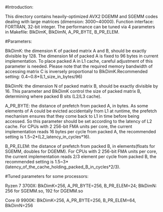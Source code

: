 #Introduction:

This directory contains heavily-optimized AVX2 DGEMM and SGEMM codes dealing with large matrices (dimension: 3000~40000).
Function interface: FORTRAN, 32-bit integer.
The performance can be tuned via 4 parameters in Makefile: BlkDimK, BlkDimN, A_PR_BYTE, B_PR_ELEM.

#Parameters:

BlkDimK: the dimension K of packed matrix A and B, should be exactly divisible by 128. The dimension M of packed A is fixed to 96 bytes in current implementation. To place packed A in L1 cache, careful adjustment of this parameter is needed. Please note that the required memory bandwidth of accessing matrix C is inversely proportional to BlkDimK.Recommended setting: 0.4~0.8*(L1_size_in_bytes/96)

BlkDimN: the dimension N of packed matrix B, should be exactly divisible by 16. This parameter and BlkDimK control the size of packed matrix B, determining where packed B sits (L2/L3 cache).

A_PR_BYTE: the distance of prefetch from packed A, in bytes. As some elements of A could be evicted accidentally from L1 at runtime, the prefetch mechanism ensures that they come back to L1 in time before being accessed. So this parameter should be set according to the latency of L2 cache. For CPUs with 2 256-bit FMA units per core, the current implementation reads 16 bytes per cycle from packed A, the recommended setting is 1.5~2*(L2_latency_in_cycles*16).

B_PR_ELEM: the distance of prefetch from packed B, in elements(floats for SGEMM, doubles for DGEMM). For CPUs with 2 256-bit FMA units per core, the current implementation reads 2/3 element per cycle from packed B, the recommended setting is 1.5~3*(latency_of_the_cache_holding_packed_B_in_cycles*2/3).


#Tuned parameters for some processors:

Ryzen 7 3700X:
BlkDimK=256, A_PR_BYTE=256, B_PR_ELEM=24; 
BlkDimN: 256 for SGEMM.so, 192 for DGEMM.so
  
Core i9 9900K:
BlkDimK=256, A_PR_BYTE=256, B_PR_ELEM=64, BlkDimN=256
